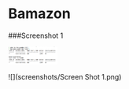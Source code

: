 # Bamazon

###Screenshot 1

<img src="screenshots/Screen Shot 1.png" width="100px"/>

![](screenshots/Screen Shot 1.png)
